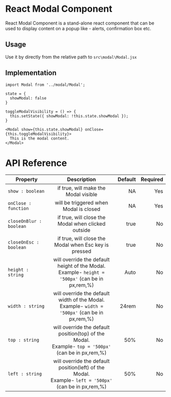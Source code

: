 # React Modal Component
React Modal Component is a stand-alone react component that can be used to display content on a popup like - 
alerts, confirmation box etc.

## Usage
Use it by directly from the relative path to 
```src\modal\Modal.jsx```

## Implementation
```
import Modal from '../modal/Modal';

state = {
  showModal: false
}

toggleModalVisibility = () => {
  this.setState({ showModal: !this.state.showModal });
}
    
<Modal show={this.state.showModal} onClose={this.toggleModalVisibility}>
  This is the modal content.
</Modal>
```

# API Reference

| Property        | Description                                 | Default |   Required
| -------------   |:-------------:                              | -----:  |   -----:|
| `show : boolean`        |if true, will make the Modal visible    | NA      | Yes
| `onClose : function`     |will be triggered when Modal is closed  | NA      | Yes
| `closeOnBlur : boolean` |if true, will close the Modal when clicked outside      |    true | No
| `closeOnEsc : boolean` |if true, will close the Modal when Esc key is pressed      |    true | No
| `height : string` |will override the default height of the Modal.<br>Example- `height = '500px'` (can be in px,rem,%)     |  Auto | No
| `width : string` |will override the default width of the Modal.<br>Example- `width = '500px'` (can be in px,rem,%)     |  24rem | No
| `top : string` |will override the default position(top) of the Modal.<br>Example- `top = '500px'` (can be in px,rem,%)     |  50% | No
| `left : string` |will override the default position(left) of the Modal.<br>Example- `left = '500px'` (can be in px,rem,%)     |  50% | No
